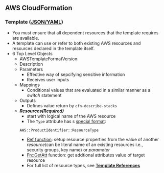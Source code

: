 ## AWS CloudFormation

### Template ([JSON/YAML](https://docs.aws.amazon.com/AWSCloudFormation/latest/UserGuide/template-anatomy.html?shortFooter=true))
* You must ensure that all dependent resources that the template requires are available.
* A template can use or refer to both existing AWS resources and resources declared in the template itself.
* 6 Top Level Objects
  * AWSTemplateFormatVersion
  * Description
  * Parameters
    * Effective way of sepcifying sensitive information
    * Receives user inputs
  * Mappings
    * Conditional values that are evaluated in a similar manner as a _switch_ statement
  * Outputs
    * Defines value return by `cfn-describe-stacks`
  * **_Resources(Required)_**
    * start with logical name of the AWS resource
    * The `Type` attribute has s [special format](https://docs.aws.amazon.com/AWSCloudFormation/latest/UserGuide/aws-template-resource-type-ref.html?shortFooter=true):
    ```
    AWS::ProductIdentifier::ResourceType
    ```
    * [Ref function](https://docs.aws.amazon.com/AWSCloudFormation/latest/UserGuide/intrinsic-function-reference-ref.html?shortFooter=true): setup resource properties from the value of another _resource_(can be literal name of an existing resources i.e., security groups, key name) or _parameter_
    * [Fn::GetAtt](https://docs.aws.amazon.com/AWSCloudFormation/latest/UserGuide/intrinsic-function-reference-getatt.html?shortFooter=true) function: get addtional attributes value of target resource
    * For full list of resource types, see **[Template References](https://docs.aws.amazon.com/AWSCloudFormation/latest/UserGuide/template-reference.html?shortFooter=true)**

